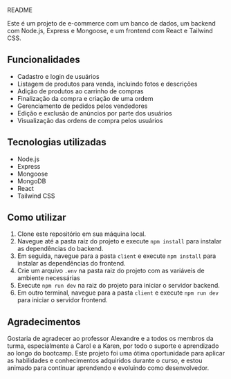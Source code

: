 README

Este é um projeto de e-commerce com um banco de dados, um backend com Node.js, Express e Mongoose, e um frontend com React e Tailwind CSS.

## Funcionalidades

- Cadastro e login de usuários
- Listagem de produtos para venda, incluindo fotos e descrições
- Adição de produtos ao carrinho de compras
- Finalização da compra e criação de uma ordem
- Gerenciamento de pedidos pelos vendedores
- Edição e exclusão de anúncios por parte dos usuários
- Visualização das ordens de compra pelos usuários

## Tecnologias utilizadas

- Node.js
- Express
- Mongoose
- MongoDB
- React
- Tailwind CSS

## Como utilizar

1.  Clone este repositório em sua máquina local.
2.  Navegue até a pasta raiz do projeto e execute `npm install` para instalar as dependências do backend.
3.  Em seguida, navegue para a pasta `client` e execute `npm install` para instalar as dependências do frontend.
4.  Crie um arquivo `.env` na pasta raiz do projeto com as variáveis de ambiente necessárias
5.  Execute `npm run dev` na raiz do projeto para iniciar o servidor backend.
6.  Em outro terminal, navegue para a pasta `client` e execute `npm run dev` para iniciar o servidor frontend.

## Agradecimentos

Gostaria de agradecer ao professor Alexandre e a todos os membros da turma, especialmente a Carol e a Karen, por todo o suporte e aprendizado ao longo do bootcamp. Este projeto foi uma ótima oportunidade para aplicar as habilidades e conhecimentos adquiridos durante o curso, e estou animado para continuar aprendendo e evoluindo como desenvolvedor.
